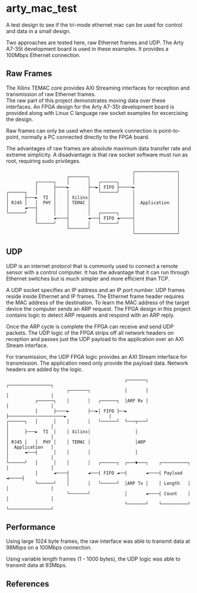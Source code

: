 # arty_mac_test
A test design to see if the tri-mode ethernet mac can be used for control and data in a small design.

Two approaches are tested here, raw Ethernet frames and UDP. The Arty A7-35t development board is used in these examples. It provides a 100Mbps Ethernet connection.

## Raw Frames
The Xilinx TEMAC core provides AXI Streaming interfaces for reception and transmission of raw Ethernet frames.  
The raw part of this project demonstrates moving data over these interfaces. An FPGA design for the Arty A7-35t development board is provided along with Linux C language raw socket examples for excercising the design.

Raw frames can only be used when the network connection is point-to-point, normally a PC connected directly to the FPGA board. 

The advantages of raw frames are absolute maximum data transfer rate and extreme simplicity. A disadvantage is that raw socket software must run as root, requiring sudo privileges.

```
                                                ┌────────────────┐
                       ┌───────┐                │                │
           ┌──────┐    │       │   ┌──────┐     │                │
           │      ├────►       ├──►│ FIFO ├─────►                │
┌──────┐   │      │    │       │   └──────┘     │                │
│      ├───►  TI  │    │ Xilinx│                │                │
│ RJ45 │   │  PHY │    │ TEMAC │                │  Application   │
│      ◄───┤      │    │       │                │                │
└──────┘   │      │    │       │   ┌──────┐     │                │
           │      ◄────┤       ◄───┤ FIFO ◄─────┤                │
           └──────┘    │       │   └──────┘     │                │
                       └───────┘                │                │
                                                └────────────────┘
```

## UDP

UDP is an internet protocol that is commonly used to connect a remote sensor with a control computer.  It has the advantage that it can run through Ethernet switches but is much simpler and more efficient than TCP.

A UDP socket specifies an IP address and an IP port number.  UDP frames reside inside Ethernet and IP frames. The Ethernet frame header requires the MAC address of the destination.  To learn the MAC address of the target device the computer sends an ARP request.
The FPGA design in this project contains logic to detect ARP requests and respond with an ARP reply.

Once the ARP cycle is complete the FPGA can receive and send UDP packets.  The UDP logic of the FPGA strips off all network headers on reception and passes just the UDP payload to the application over an AXI Stream interface.

For transmission, the UDP FPGA logic provides an AXI Stream interface for transmission.  The application need only provide the payload data.  Network headers are added by the logic.

```
                                             ┌───────┐                     ┌────────────────┐
                       ┌───────┐             │       │                     │                │
           ┌──────┐    │       │   ┌──────┐  │ARP Rx │                     │                │
           │      ├────►       ├──►│ FIFO ├──►       ├─────────────────────►                │
┌──────┐   │      │    │       │   └──────┘  └───┬───┘                     │                │
│      ├───►  TI  │    │ Xilinx│                 │                         │                │
│ RJ45 │   │  PHY │    │ TEMAC │                 │ARP                      │  Application   │
│      ◄───┤      │    │       │                 │                         │                │
└──────┘   │      │    │       │   ┌──────┐  ┌───▼───┐    ┌──────────┐     │                │
           │      ◄────┤       ◄───┤ FIFO ◄──┤       ◄────┤ Payload  ◄─────┤                │
           └──────┘    │       │   └──────┘  │ARP Tx │    │ Length   │     │                │
                       └───────┘             │       ◄────┤ Count    │     │                │
                                             └───────┘    └──────────┘     └────────────────┘
```

## Performance
Using large 1024 byte frames, the raw interface was able to transmit data at 98Mbps on a 100Mbps connection.

Using variable length frames (1 - 1000 bytes), the UDP logic was able to transmit data at 93Mbps.


## References
[^1]: https://digilent.com/shop/arty-a7-artix-7-fpga-development-board/
[^2]: https://homepages.uc.edu/~thomam/Net1/Packet_Formats/
[^3]: https://www.xilinx.com/products/intellectual-property/temac.html

